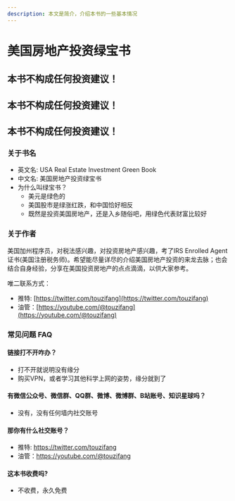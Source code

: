 ```yaml
---
description: 本文是简介，介绍本书的一些基本情况
---
```


# 美国房地产投资绿宝书

## 本书不构成任何投资建议！

## 本书不构成任何投资建议！

## 本书不构成任何投资建议！



### 关于书名

* 英文名: USA Real Estate Investment Green Book
* 中文名: 美国房地产投资绿宝书
* 为什么叫绿宝书？
  * 美元是绿色的
  * 美国股市是绿涨红跌，和中国恰好相反
  * 既然是投资美国房地产，还是入乡随俗吧，用绿色代表财富比较好



### 关于作者

美国加州程序员，对税法感兴趣，对投资房地产感兴趣，考了IRS Enrolled Agent证书(美国注册税务师)。希望能尽量详尽的介绍美国房地产投资的来龙去脉；也会结合自身经验，分享在美国投资房地产的点点滴滴，以供大家参考。

唯二联系方式：

* 推特: [https://twitter.com/touzifang](https://twitter.com/touzifang)
* 油管：[https://youtube.com/@touzifang](https://youtube.com/@touzifang)

### 常见问题 FAQ

#### 链接打不开咋办？

* 打不开就说明没有缘分
* 购买VPN，或者学习其他科学上网的姿势，缘分就到了

#### 有微信公众号、微信群、QQ群、微博、微博群、B站账号、知识星球吗？

* 没有，没有任何墙内社交账号

#### 那你有什么社交账号？

* 推特: https://twitter.com/touzifang
* 油管：https://youtube.com/@touzifang

#### 这本书收费吗?

* 不收费，永久免费
